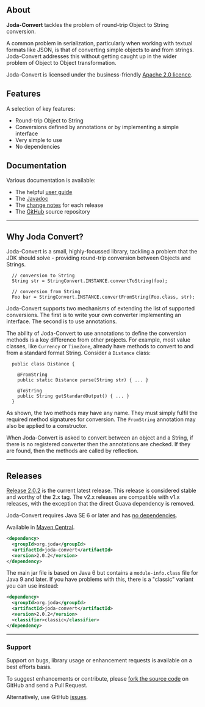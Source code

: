 ## <i></i> About

**Joda-Convert** tackles the problem of round-trip Object to String conversion.

A common problem in serialization, particularly when working with textual formats
like JSON, is that of converting simple objects to and from strings.
Joda-Convert addresses this without getting caught up in the wider problem
of Object to Object transformation.

Joda-Convert is licensed under the business-friendly [Apache 2.0 licence](license.html).


## <i></i> Features

A selection of key features:

* Round-trip Object to String
* Conversions defined by annotations or by implementing a simple interface
* Very simple to use
* No dependencies


## <i></i> Documentation

Various documentation is available:

* The helpful [user guide](userguide.html)
* The [Javadoc](apidocs/index.html)
* The [change notes](changes-report.html) for each release
* The [GitHub](https://github.com/JodaOrg/joda-convert) source repository


---

## <i></i> Why Joda Convert?

Joda-Convert is a small, highly-focussed library, tackling a problem that the JDK should solve -
providing round-trip conversion between Objects and Strings.

```
  // conversion to String
  String str = StringConvert.INSTANCE.convertToString(foo);

  // conversion from String
  Foo bar = StringConvert.INSTANCE.convertFromString(Foo.class, str);
```

Joda-Convert supports two mechanisms of extending the list of supported conversions.
The first is to write your own converter implementing an interface.
The second is to use annotations.

The ability of Joda-Convert to use annotations to define the conversion methods is a key difference from other projects.
For example, most value classes, like `Currency` or `TimeZone`, already have methods
to convert to and from a standard format String.
Consider a `Distance` class:

```
  public class Distance {

    @FromString
    public static Distance parse(String str) { ... }

    @ToString
    public String getStandardOutput() { ... }
  }
```

As shown, the two methods may have any name. They must simply fulfil the required method signatures for conversion.
The <code>FromString</code> annotation may also be applied to a constructor.

When Joda-Convert is asked to convert between an object and a String, if there is no registered converter
then the annotations are checked. If they are found, then the methods are called by reflection.


---

## <i></i> Releases

[Release 2.0.2](download.html) is the current latest release.
This release is considered stable and worthy of the 2.x tag.
The v2.x releases are compatible with v1.x releases, with the exception that the direct Guava dependency is removed.

Joda-Convert requires Java SE 6 or later and has [no dependencies](dependencies.html).

Available in [Maven Central](http://search.maven.org/#artifactdetails%7Corg.joda%7Cjoda-convert%7C2.0.2%7Cjar).

```xml
<dependency>
  <groupId>org.joda</groupId>
  <artifactId>joda-convert</artifactId>
  <version>2.0.2</version>
</dependency>
```

The main jar file is based on Java 6 but contains a `module-info.class` file for Java 9 and later.
If you have problems with this, there is a "classic" variant you can use instead:

```xml
<dependency>
  <groupId>org.joda</groupId>
  <artifactId>joda-convert</artifactId>
  <version>2.0.2</version>
  <classifier>classic</classifier>
</dependency>
```

---

### Support

Support on bugs, library usage or enhancement requests is available on a best efforts basis.

To suggest enhancements or contribute, please [fork the source code](https://github.com/JodaOrg/joda-convert)
on GitHub and send a Pull Request.

Alternatively, use GitHub [issues](https://github.com/JodaOrg/joda-convert/issues).
